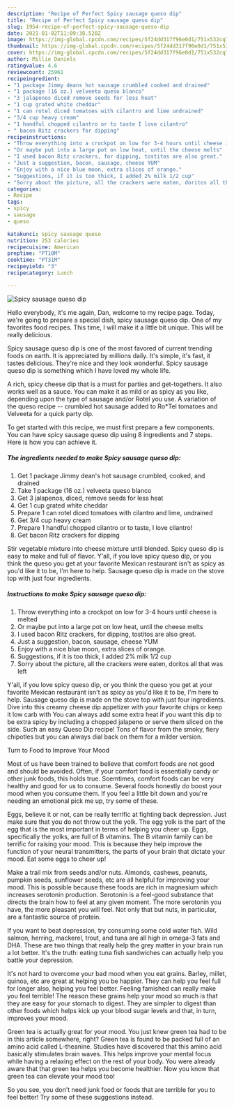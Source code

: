 ```yaml
---
description: "Recipe of Perfect Spicy sausage queso dip"
title: "Recipe of Perfect Spicy sausage queso dip"
slug: 1954-recipe-of-perfect-spicy-sausage-queso-dip
date: 2021-01-02T11:09:38.520Z
image: https://img-global.cpcdn.com/recipes/5f24dd317f96e0d1/751x532cq70/spicy-sausage-queso-dip-recipe-main-photo.jpg
thumbnail: https://img-global.cpcdn.com/recipes/5f24dd317f96e0d1/751x532cq70/spicy-sausage-queso-dip-recipe-main-photo.jpg
cover: https://img-global.cpcdn.com/recipes/5f24dd317f96e0d1/751x532cq70/spicy-sausage-queso-dip-recipe-main-photo.jpg
author: Millie Daniels
ratingvalue: 4.6
reviewcount: 25961
recipeingredient:
- "1 package Jimmy deans hot sausage crumbled cooked and drained"
- "1 package (16 oz.) velveeta queso blanco"
- "3 jalapenos diced remove seeds for less heat"
- "1 cup grated white cheddar"
- "1 can rotel diced tomatoes with cilantro and lime undrained"
- "3/4 cup heavy cream"
- "1 handful chopped cilantro or to taste I love cilantro"
- " bacon Ritz crackers for dipping"
recipeinstructions:
- "Throw everything into a crockpot on low for 3-4 hours until cheese is melted"
- "Or maybe put into a large pot on low heat, until the cheese melts"
- "I used bacon Ritz crackers, for dipping, tostitos are also great."
- "Just a suggestion, bacon, sausage, cheese YUM"
- "Enjoy with a nice blue moon, extra slices of orange."
- "Suggestions, if it is too thick, I added 2% milk 1/2 cup"
- "Sorry about the picture, all the crackers were eaten, doritos all that was left"
categories:
- Recipe
tags:
- spicy
- sausage
- queso

katakunci: spicy sausage queso 
nutrition: 253 calories
recipecuisine: American
preptime: "PT10M"
cooktime: "PT31M"
recipeyield: "3"
recipecategory: Lunch

---
```



![Spicy sausage queso dip](https://img-global.cpcdn.com/recipes/5f24dd317f96e0d1/751x532cq70/spicy-sausage-queso-dip-recipe-main-photo.jpg)

Hello everybody, it's me again, Dan, welcome to my recipe page. Today, we're going to prepare a special dish, spicy sausage queso dip. One of my favorites food recipes. This time, I will make it a little bit unique. This will be really delicious.

Spicy sausage queso dip is one of the most favored of current trending foods on earth. It is appreciated by millions daily. It's simple, it's fast, it tastes delicious. They're nice and they look wonderful. Spicy sausage queso dip is something which I have loved my whole life.

A rich, spicy cheese dip that is a must for parties and get-togethers. It also works well as a sauce. You can make it as mild or as spicy as you like, depending upon the type of sausage and/or Rotel you use. A variation of the queso recipe -- crumbled hot sausage added to Ro*Tel tomatoes and Velveeta for a quick party dip.


To get started with this recipe, we must first prepare a few components. You can have spicy sausage queso dip using 8 ingredients and 7 steps. Here is how you can achieve it.

<!--inarticleads1-->

##### The ingredients needed to make Spicy sausage queso dip:

1. Get 1 package Jimmy dean&#39;s hot sausage crumbled, cooked, and drained
1. Take 1 package (16 oz.) velveeta queso blanco
1. Get 3 jalapenos, diced, remove seeds for less heat
1. Get 1 cup grated white cheddar
1. Prepare 1 can rotel diced tomatoes with cilantro and lime, undrained
1. Get 3/4 cup heavy cream
1. Prepare 1 handful chopped cilantro or to taste, I love cilantro!
1. Get  bacon Ritz crackers for dipping


Stir vegetable mixture into cheese mixture until blended. Spicy queso dip is easy to make and full of flavor. Y&#39;all, if you love spicy queso dip, or you think the queso you get at your favorite Mexican restaurant isn&#39;t as spicy as you&#39;d like it to be, I&#39;m here to help. Sausage queso dip is made on the stove top with just four ingredients. 

<!--inarticleads2-->

##### Instructions to make Spicy sausage queso dip:

1. Throw everything into a crockpot on low for 3-4 hours until cheese is melted
1. Or maybe put into a large pot on low heat, until the cheese melts
1. I used bacon Ritz crackers, for dipping, tostitos are also great.
1. Just a suggestion, bacon, sausage, cheese YUM
1. Enjoy with a nice blue moon, extra slices of orange.
1. Suggestions, if it is too thick, I added 2% milk 1/2 cup
1. Sorry about the picture, all the crackers were eaten, doritos all that was left


Y&#39;all, if you love spicy queso dip, or you think the queso you get at your favorite Mexican restaurant isn&#39;t as spicy as you&#39;d like it to be, I&#39;m here to help. Sausage queso dip is made on the stove top with just four ingredients. Dive into this creamy cheese dip appetizer with your favorite chips or keep it low carb with You can always add some extra heat if you want this dip to be extra spicy by including a chopped jalapeno or serve them sliced on the side. Such an easy Queso Dip recipe! Tons of flavor from the smoky, fiery chipotles but you can always dial back on them for a milder version. 

Turn to Food to Improve Your Mood


Most of us have been trained to believe that comfort foods are not good and should be avoided. Often, if your comfort food is essentially candy or other junk foods, this holds true. Soemtimes, comfort foods can be very healthy and good for us to consume. Several foods honestly do boost your mood when you consume them. If you feel a little bit down and you're needing an emotional pick me up, try some of these.

Eggs, believe it or not, can be really terrific at fighting back depression. Just make sure that you do not throw out the yolk. The egg yolk is the part of the egg that is the most important in terms of helping you cheer up. Eggs, specifically the yolks, are full of B vitamins. The B vitamin family can be terrific for raising your mood. This is because they help improve the function of your neural transmitters, the parts of your brain that dictate your mood. Eat some eggs to cheer up!

Make a trail mix from seeds and/or nuts. Almonds, cashews, peanuts, pumpkin seeds, sunflower seeds, etc are all helpful for improving your mood. This is possible because these foods are rich in magnesium which increases serotonin production. Serotonin is a feel-good substance that directs the brain how to feel at any given moment. The more serotonin you have, the more pleasant you will feel. Not only that but nuts, in particular, are a fantastic source of protein.

If you want to beat depression, try consuming some cold water fish. Wild salmon, herring, mackerel, trout, and tuna are all high in omega-3 fats and DHA. These are two things that really help the grey matter in your brain run a lot better. It's the truth: eating tuna fish sandwiches can actually help you battle your depression. 

It's not hard to overcome your bad mood when you eat grains. Barley, millet, quinoa, etc are great at helping you be happier. They can help you feel full for longer also, helping you feel better. Feeling famished can really make you feel terrible! The reason these grains help your mood so much is that they are easy for your stomach to digest. They are simpler to digest than other foods which helps kick up your blood sugar levels and that, in turn, improves your mood.

Green tea is actually great for your mood. You just knew green tea had to be in this article somewhere, right? Green tea is found to be packed full of an amino acid called L-theanine. Studies have discovered that this amino acid basically stimulates brain waves. This helps improve your mental focus while having a relaxing effect on the rest of your body. You were already aware that that green tea helps you become healthier. Now you know that green tea can elevate your mood too!

So you see, you don't need junk food or foods that are terrible for you to feel better! Try  some  of  these  suggestions  instead.

